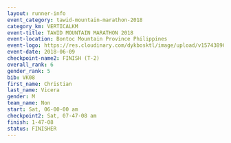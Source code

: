 ```yaml
---
layout: runner-info 
event_category: tawid-mountain-marathon-2018 
category_km: VERTICALKM 
event-title: TAWID MOUNTAIN MARATHON 2018 
event-location: Bontoc Mountain Province Philippines 
event-logo: https://res.cloudinary.com/dykbosktl/image/upload/v1574389629/Logo/tawid2018_logo_t3op5o.png 
event-date: 2018-06-09 
checkpoint-name2: FINISH (T-2) 
overall_rank: 6
gender_rank: 5
bib: VK08
first_name: Christian
last_name: Vicera
gender: M
team_name: Non
start: Sat, 06-00-00 am
checkpoint2: Sat, 07-47-08 am
finish: 1-47-08
status: FINISHER
---
```

